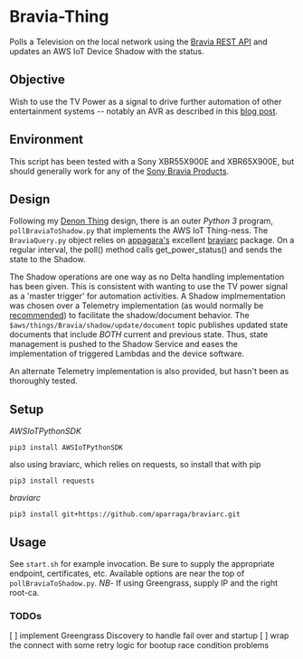 # Bravia-Thing

Polls a Television on the local network using the [Bravia REST API](https://pro-bravia.sony.net/develop/integrate/rest-api/spec/getting-started) and updates an AWS IoT Device Shadow with the status. 

## Objective

Wish to use the TV Power as a signal to drive further automation of other entertainment systems -- notably an AVR as described in this [blog post](https://scottrfrancis.wordpress.com/2017/12/10/adding-alexa-to-an-old-av-receiver).

## Environment

This script has been tested with a Sony XBR55X900E and XBR65X900E, but should generally work for any of the [Sony Bravia Products](https://pro.sony/ue_US/products/professional-displays).

## Design

Following my [Denon Thing](https://github.com/scottrfrancis/DenonPy) design, there is an outer *Python 3* program, `pollBraviaToShadow.py` that implements the AWS IoT Thing-ness. The `BraviaQuery.py` object relies on [appagara's](https://github.com/aparraga) excellent [braviarc](https://github.com/aparraga/braviarc) package. On a regular interval, the poll() method calls get_power_status() and sends the state to the Shadow.

The Shadow operations are one way as no Delta handling implementation has been given. This is consistent with wanting to use the TV power signal as a 'master trigger' for automation activities. A Shadow implmementation was chosen over a Telemetry implementation (as would normally be [recommended](https://d1.awsstatic.com/whitepapers/Designing_MQTT_Topics_for_AWS_IoT_Core.pdf)) to facilitate the shadow/document behavior. The `$aws/things/Bravia/shadow/update/document` topic publishes updated state documents that include *BOTH* current and previous state. Thus, state management is pushed to the Shadow Service and eases the implementation of triggered Lambdas and the device software.

An alternate Telemetry implementation is also provided, but hasn't been as thoroughly tested.

## Setup
*AWSIoTPythonSDK*
```
pip3 install AWSIoTPythonSDK
```

also using braviarc, which relies on requests, so install that with pip
```
pip3 install requests
```

*braviarc*
```
pip3 install git+https://github.com/aparraga/braviarc.git
```

## Usage

See `start.sh` for example invocation. Be sure to supply the appropriate endpoint, certificates, etc. Available options are near the top of `pollBraviaToShadow.py`. *NB*- If using Greengrass, supply IP and the right root-ca.

### TODOs
[ ] implement Greengrass Discovery to handle fail over and startup
[ ] wrap the connect with some retry logic for bootup race condition problems
